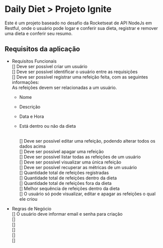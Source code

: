 # Daily Diet > Projeto Ignite

Este é um projeto baseado no desafio da Rocketseat de API NodeJs em Restful, onde o usuário pode logar e conferir sua dieta, registrar e remover uma dieta e conferir seu resumo.

## Requisitos da aplicação

- Requisitos Funcionais<br>
  [] Deve ser possível criar um usuário<br>
  [] Deve ser possível identificar o usuário entre as requisições<br>
  [] Deve ser possível registrar uma refeição feita, com as seguintes informações:<br>
  As refeições devem ser relacionadas a um usuário.<br>

  - Nome<br>
  - Descrição<br>
  - Data e Hora<br>
  - Está dentro ou não da dieta<br><br>

    [] Deve ser possível editar uma refeição, podendo alterar todos os dados acima<br>
    [] Deve ser possível apagar uma refeição<br>
    [] Deve ser possível listar todas as refeições de um usuário<br>
    [] Deve ser possível visualizar uma única refeição<br>
    [] Deve ser possível recuperar as métricas de um usuário<br>
    [] Quantidade total de refeições registradas<br>
    [] Quantidade total de refeições dentro da dieta<br>
    [] Quantidade total de refeições fora da dieta<br>
    [] Melhor sequência de refeições dentro da dieta<br>
    [] O usuário só pode visualizar, editar e apagar as refeições o qual ele criou<br>

- Regras de Negócio<br>
  [] O usuário deve informar email e senha para criação<br>
  []<br>
  []<br>
  []<br>
  []<br>
  []<br>
